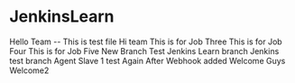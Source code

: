 # JenkinsLearn
Hello Team -- This is test file
Hi team
This is for Job Three
This is for Job Four
This is for Job Five
New Branch Test
Jenkins Learn branch
Jenkins test branch
Agent Slave 1 test
Again
After Webhook added
Welcome Guys
Welcome2
